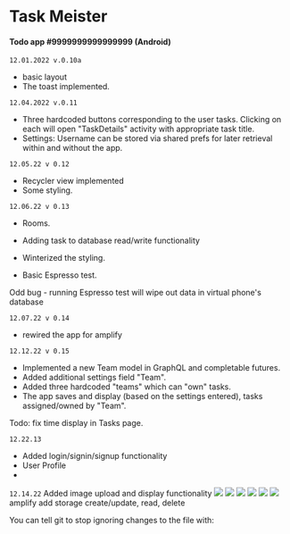 # Task Meister

#### Todo app #9999999999999999 (Android)



```12.01.2022 v.0.10a ```
* basic layout
* The toast implemented.

```12.04.2022 v.0.11```
* Three hardcoded buttons corresponding to the user tasks. Clicking on each will open "TaskDetails" activity with appropriate task title.
* Settings: Username can be stored via shared prefs for later retrieval within and without the app.

```12.05.22 v 0.12```
* Recycler view implemented
* Some styling.

```12.06.22 v 0.13```
* Rooms.
*  Adding task to database read/write functionality

* Winterized the styling.
* Basic Espresso test.




Odd bug - running Espresso test will wipe out data in
virtual phone's database

```12.07.22 v 0.14```
* rewired the app for amplify

```12.12.22 v 0.15``` 
* Implemented a new Team model in GraphQL and completable futures.
* Added additional settings field "Team".
* Added three hardcoded "teams" which can "own" tasks.
* The app saves and display (based on the settings entered), tasks assigned/owned by "Team".

Todo: fix time display in Tasks page.

```12.22.13```
* Added login/signin/signup functionality
* User Profile
* 
```12.14.22```
Added image upload and display functionality
![](screenshots/tasks.png)
![](screenshots/Screenshot_20221212_165216.png)
![](screenshots/Screenshot_20221212_185217.png)
![](screenshots/login.png)
![](screenshots/signin.png)
![](screenshots/image.png)
amplify add storage
create/update, read, delete

You can tell git to stop ignoring changes to the file with:
```git update-index --no-assume-unchanged path/to/file
```